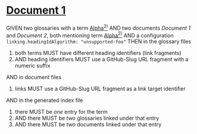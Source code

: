 # [Document 1](#document-1)

GIVEN two glossaries with a term [Alpha][1][<sup>2)</sup>][2]
AND two documents *Document 1* and *Document 2*, both mentioning term [Alpha][1][<sup>2)</sup>][2]
AND a configuration `linking.headingIdAlgorithm: "unsupported-foo"`
THEN in the glossary files

1.  both terms MUST have different heading identifiers (link fragments)
2.  AND heading identifiers MUST use a GitHub-Slug URL fragment with a numeric suffix

AND in document files

1.  links MUST use a GitHub-Slug URL fragment as a link target identifier

AND in the generated index file

1.  there MUST be *one* entry for the term
2.  AND there MUST be *two* glossaries linked under that entry
3.  AND there MUST be *two* documents linked under that entry

[1]: ./glossary-1.md#alpha "First definition."

[2]: ./glossary-2.md#alpha "Second definition."
